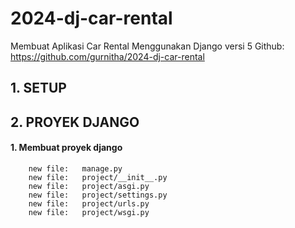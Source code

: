 # 2024-dj-car-rental
Membuat Aplikasi Car Rental Menggunakan Django versi 5
Github: https://github.com/gurnitha/2024-dj-car-rental


## 1. SETUP


## 2. PROYEK DJANGO


#### 1. Membuat proyek django

        new file:   manage.py
        new file:   project/__init__.py
        new file:   project/asgi.py
        new file:   project/settings.py
        new file:   project/urls.py
        new file:   project/wsgi.py
